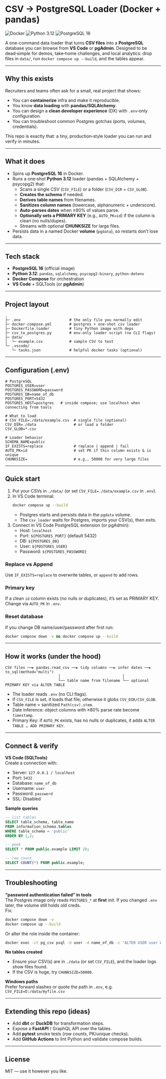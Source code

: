 
# CSV → PostgreSQL Loader (Docker + pandas)

![Docker](https://img.shields.io/badge/Docker-ready-2496ED?logo=docker&logoColor=white)
![Python 3.12](https://img.shields.io/badge/Python-3.12-3776AB?logo=python&logoColor=white)
![PostgreSQL 16](https://img.shields.io/badge/PostgreSQL-16-336791?logo=postgresql&logoColor=white)

A one-command data loader that turns **CSV files** into a **PostgreSQL** database you can browse from **VS Code** or **pgAdmin**. Designed to be dead‑simple for demos, take‑home challenges, and local analytics: drop files in `data/`, run `docker compose up --build`, and the tables appear.

---

## Why this exists

Recruiters and teams often ask for a small, real project that shows:
- You can **containerize** infra and make it reproducible.
- You know **data loading** with **pandas/SQLAlchemy**.
- You can design a **clean developer experience** (DX) with `.env`‑only configuration.
- You can troubleshoot common Postgres gotchas (ports, volumes, credentials).

This repo is exactly that: a tiny, production‑style loader you can run and verify in minutes.

---

## What it does

- Spins up **PostgreSQL 16** in Docker.
- Runs a one‑shot **Python 3.12** loader (pandas + SQLAlchemy + psycopg2) that:
  - Scans a single CSV (`CSV_FILE`) or a folder (`CSV_DIR` + `CSV_GLOB`).
  - **Creates the schema** if needed.
  - **Derives table names** from filenames.
  - **Sanitizes column names** (lowercase, alphanumeric + underscore).
  - **Auto‑parses dates** when ≥80% of values parse.
  - **Optionally sets a PRIMARY KEY** (e.g., `AUTO_PK=id`) if the column is clean (no nulls/dupes).
  - Streams with optional **CHUNKSIZE** for large files.
- Persists data in a named Docker **volume** (`pgdata`), so restarts don’t lose data.

---

## Tech stack

- **PostgreSQL 16** (official image)  
- **Python 3.12**: `pandas`, `sqlalchemy`, `psycopg2-binary`, `python-dotenv`  
- **Docker Compose** for orchestration  
- **VS Code** + SQLTools (or **pgAdmin**)

---

## Project layout

```
.
├─ .env                      # the only file you normally edit
├─ docker-compose.yml        # postgres + one-shot csv loader
├─ Dockerfile.loader         # tiny Python image with deps
├─ csv_to_postgres.py        # env-only loader script (no CLI flags)
├─ data/
│  └─ example.csv            # sample CSV to test
└─ .vscode/
   └─ tasks.json             # helpful docker tasks (optional)
```

---

## Configuration (.env)

```dotenv
# PostgreSQL
POSTGRES_USER=user
POSTGRES_PASSWORD=password
POSTGRES_DB=name_of_db
POSTGRES_PORT=5432
POSTGRES_HOST=postgres   # inside compose; use localhost when connecting from tools

# What to load
# CSV_FILE=./data/example.csv  # single file (optional)
CSV_DIR=./data                 # or load a folder
CSV_GLOB=*.csv

# Loader behavior
SCHEMA_NAME=public
IF_EXISTS=replace              # replace | append | fail
AUTO_PK=id                     # set PK if this column exists & is unique
CHUNKSIZE=                     # e.g., 50000 for very large files
```

---

## Quick start

1) Put your CSVs in `./data/` (or set `CSV_FILE=./data/example.csv` in `.env`).  
2) In VS Code terminal:
   ```bash
   docker compose up --build
   ```
   - Postgres starts and persists data in the `pgdata` volume.
   - The `csv_loader` waits for Postgres, imports your CSV(s), then exits.
3) Connect in VS Code PostgreSQL extension (or pgAdmin):
   - Host: `localhost`
   - Port: `${POSTGRES_PORT}` (default 5432)
   - DB: `${POSTGRES_DB}`
   - User: `${POSTGRES_USER}`
   - Password: `${POSTGRES_PASSWORD}`

### Replace vs Append
Use `IF_EXISTS=replace` to overwrite tables, or `append` to add rows.

### Primary key
If a clean `id` column exists (no nulls or duplicates), it’s set as PRIMARY KEY.  
Change via `AUTO_PK` in `.env`.

### Reset database
If you change DB name/user/password after first run:
```bash
docker compose down -v && docker compose up --build
```

---

## How it works (under the hood)

```
CSV files ──► pandas.read_csv ──► tidy columns ──► infer dates ──► to_sql(method="multi")
                        │                            │
                        └── table name from filename └── optional PRIMARY KEY via ALTER TABLE
```

- The loader reads `.env` (no CLI flags).
- If `CSV_FILE` is set, it loads that file; otherwise it globs `CSV_DIR/CSV_GLOB`.
- Table name = sanitized `Path(csv).stem`.
- Date inference: object columns with ≥80% parse rate become `timestamp`.
- Primary Key: if `AUTO_PK` exists, has no nulls or duplicates, it adds `ALTER TABLE … ADD PRIMARY KEY`.

---

## Connect & verify

**VS Code (SQLTools)**  
Create a connection with:
- Server: `127.0.0.1 / localhost`
- Port: `5432`
- Database: `name_of_db`
- Username: `user`
- Password: `password`
- SSL: Disabled

**Sample queries**
```sql
-- list tables
SELECT table_schema, table_name
FROM information_schema.tables
WHERE table_schema = 'public'
ORDER BY 1,2;

-- peek
SELECT * FROM public.example LIMIT 20;

-- row count
SELECT COUNT(*) FROM public.example;
```

---

## Troubleshooting

**“password authentication failed” in tools**  
The Postgres image only reads `POSTGRES_*` at **first** init. If you changed `.env` later, the volume still holds old creds.  
Fix:  
```bash
docker compose down -v
docker compose up --build
```
Or alter the role inside the container:
```bash
docker exec -it pg_csv psql -U user -d name_of_db -c "ALTER USER user WITH PASSWORD 'password';"
```

**No tables created**  
- Ensure your CSV(s) are in `./data` (or set `CSV_FILE`), and the loader logs show files found.
- If the CSV is huge, try `CHUNKSIZE=50000`.

**Windows paths**  
Prefer forward slashes or quote the path in `.env`, e.g.  
`CSV_FILE=D:/data/myfile.csv`

---

## Extending this repo (ideas)

- Add **dbt** or **DuckDB** for transformation steps.  
- Expose a **FastAPI** / GraphQL API over the tables.  
- Add **pytest** smoke tests (row counts, PK/unique checks).  
- Add **GitHub Actions** to lint Python and validate compose builds.

---

## License

MIT — use it however you like.
